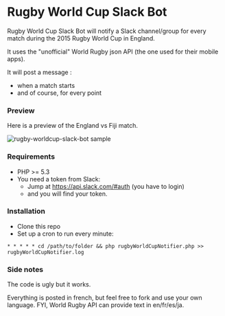 # Rugby World Cup Slack Bot

Rugby World Cup Slack Bot will notify a Slack channel/group for every match during the 2015 Rugby World Cup in England.

It uses the "unofficial" World Rugby json API (the one used for their mobile apps).

It will post a message :
  - when a match starts
  - and of course, for every point

### Preview

Here is a preview of the England vs Fiji match.

![rugby-worldcup-slack-bot sample](http://i.imgur.com/ucMTQrq.png)

### Requirements

  - PHP >= 5.3
  - You need a token from Slack:
    - Jump at https://api.slack.com/#auth (you have to login)
    - and you will find your token.

### Installation

  - Clone this repo
  - Set up a cron to run every minute:

  ````
  * * * * * cd /path/to/folder && php rugbyWorldCupNotifier.php >> rugbyWorldCupNotifier.log
  ````

### Side notes

The code is ugly but it works.

Everything is posted in french, but feel free to fork and use your own language. FYI, World Rugby API can provide text in en/fr/es/ja.
